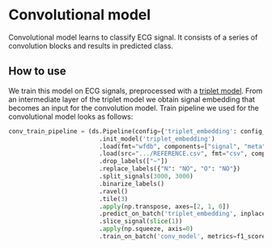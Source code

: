 # Convolutional model

Convolutional model learns to classify ECG signal. 
It consists of a series of convolution blocks and results in predicted class. 


## How to use
We train this model on ECG signals, preprocessed with a [triplet model](triplet_model.md). 
From an intermediate layer of the triplet model we obtain signal embedding that becomes an input for the convolution model. 
Train pipeline we used for the convolutional model looks as follows:
```python
conv_train_pipeline = (ds.Pipeline(config={'triplet_embedding': config_tr})
                         .init_model('triplet_embedding')
                         .load(fmt="wfdb", components=["signal", "meta"])
                         .load(src=".../REFERENCE.csv", fmt="csv", components="target")
                         .drop_labels(["~"])
                         .replace_labels({"N": "NO", "O": "NO"})
                         .split_signals(3000, 3000)
                         .binarize_labels()
                         .ravel()
                         .tile(3)
                         .apply(np.transpose, axes=[2, 1, 0])
                         .predict_on_batch('triplet_embedding', inplace=True)
                         .slice_signal(slice(1))
                         .apply(np.squeeze, axis=0)
                         .train_on_batch('conv_model', metrics=f1_score, average='macro'))
```